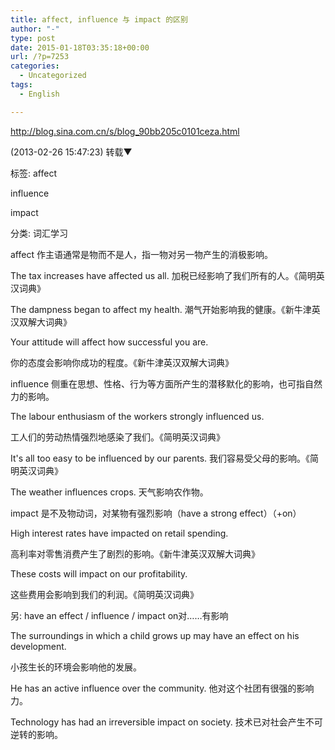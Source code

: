 ```yaml
---
title: affect, influence 与 impact 的区别
author: "-"
type: post
date: 2015-01-18T03:35:18+00:00
url: /?p=7253
categories:
  - Uncategorized
tags:
  - English

---
```

http://blog.sina.com.cn/s/blog_90bb205c0101ceza.html
  
(2013-02-26 15:47:23) 转载▼
  
标签: affect
  
influence
  
impact
  
分类:  词汇学习
  
affect 作主语通常是物而不是人，指一物对另一物产生的消极影响。

The tax increases have affected us all. 加税已经影响了我们所有的人。《简明英汉词典》

The dampness began to affect my health. 潮气开始影响我的健康。《新牛津英汉双解大词典》

Your attitude will affect how successful you are.

你的态度会影响你成功的程度。《新牛津英汉双解大词典》


influence 侧重在思想、性格、行为等方面所产生的潜移默化的影响，也可指自然力的影响。

The labour enthusiasm of the workers strongly influenced us.

工人们的劳动热情强烈地感染了我们。《简明英汉词典》

It's all too easy to be influenced by our parents. 我们容易受父母的影响。《简明英汉词典》

The weather influences crops. 天气影响农作物。


impact 是不及物动词，对某物有强烈影响（have a strong effect）（+on）

High interest rates have impacted on retail spending.

高利率对零售消费产生了剧烈的影响。《新牛津英汉双解大词典》

These costs will impact on our profitability.
  
这些费用会影响到我们的利润。《简明英汉词典》


另: have an effect / influence / impact on对……有影响

The surroundings in which a child grows up may have an effect on his development.

小孩生长的环境会影响他的发展。

He has an active influence over the community. 他对这个社团有很强的影响力。

Technology has had an irreversible impact on society. 技术已对社会产生不可逆转的影响。